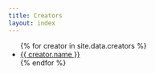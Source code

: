 ```yaml
---
title: Creators
layout: index
---
```


<ul>
{% for creator in site.data.creators %}
<li><a href = "{{ creator.homepage }}">{{ creator.name }}</a></li>
{% endfor %}
</ul>
